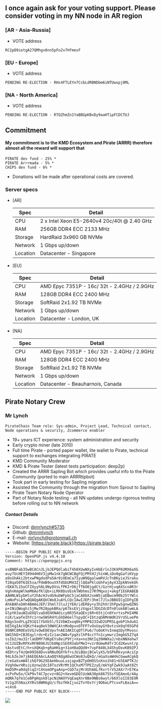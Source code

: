 ## I once again ask for your voting support. Please consider voting in my NN node in AR region ##

### [AR - Asia-Russia] ###

- VOTE address

```
RC2pD9ietgA27QMhgv8nn5pFo2v7HfmesF
```

### [EU - Europe] ###

- VOTE address

```
PENDING RE-ELECTION - RHs4FTLEYn7CcbLdRBNDbm6iNTUwxpj8ML
```

### [NA - North America] ###

- VOTE address

```
PENDING RE-ELECTION - RTQZhmZn1YaBBGpKBxDy9aaHTipFCDCTUJ
```


## Commitment ##

#### My commitment is to the KMD Ecosystem and Pirate (ARRR) therefore almost all the reward will support that ####

```
PIRATE dev fund - 25% *
PIRATE Arrrmada - 5% *
CHIPS dev fund - 6% *
```

* Donations will be made after operational costs are covered.


### Server specs ###

- [AR]

	| Spec     | Detail		|
	|----------|--------------------|
	| CPU      |2 x Intel  Xeon E5-2640v4 20c/40t @ 2.40 GHz	|
	| RAM      |256GB DDR4 ECC 2133 MHz				|
	| Storage  |HardRaid 3x960 GB NVMe				|
    | Network  |1 Gbps up/down  |
	| Location |Datacenter - Singapore |

- [EU]

	| Spec     | Detail		|
	|----------|--------------------|
	| CPU      |AMD Epyc 7351P - 16c/ 32t - 2.4GHz / 2.9GHz	|
	| RAM      |128GB DDR4 ECC 2400 MHz				|
	| Storage  |SoftRaid 2x1.92 TB NVMe				|
    | Network  |1 Gbps up/down  |
	| Location |Datacenter - London, UK |

- [NA]

	| Spec     | Detail             |
	|----------|--------------------|
	| CPU      |AMD Epyc 7351P - 16c/ 32t - 2.4GHz / 2.9GHz |
	| RAM      |128GB DDR4 ECC 2400 MHz			|
	| Storage  |SoftRaid 2x1.92 TB NVMe	|
    | Network  |1 Gbps up/down  |
	| Location |Datacenter - Beauharnois, Canada		|


## Pirate Notary Crew ##

### Mr Lynch ###
```PirateChain Team role: Sys-admin, Project Lead, Technical contact, Node operations & security, Zcommerce enabler```

- 19+ years ICT experience: system administration and security
- Early crypto miner (late 2010)
- Full time Pirate - ported paper wallet, lite wallet to Pirate, technical support to exchanges integrating PIRATE
- KMD Community Moderator
- KMD & Pirate Tester (latest tests participation: dexp2p)
- Created the ARRR Sapling Bot which provides useful info to the Pirate Community (ported to main ARRRtipbot)
- Took part in early testing for Sapling migration
- Assisted the Community through the migration from Sprout to Sapling
- Pirate Team Notary Node Operator
- Part of Notary Node testing - all NN updates undergo rigorous testing before rolling out to NN network

##### Contact Details #####

- Discord: [@mrlynch#5735](https://pirate.black/discord)
- Github: [@mrmlynch](https://github.com/MrMLynch)
- E-mail: mrlynch@protonmail.ch
- Website: [https://pirate.black](https://pirate.black)

```
-----BEGIN PGP PUBLIC KEY BLOCK-----
Version: OpenPGP.js v4.4.10
Comment: https://openpgpjs.org

xsBNBFab35wBCACnJLjbJEPQdlabiT4h8XUwNXyIvHbErlnJ3KXP6UMX6aXG
ouy7UcHEYI0944H6V3jpMw1nk7gNCWCBgFQjPMtHJjhinWLiDo0gGafiKVyp
a9sGhAki2btxwPNgdodPa5Ar0iHEmCa7IyuW9QgalwmRVJcTnBKyieJSraku
T28qa50T6IE5sa/PdmB9ouVXfdGbUM43ZjlQQaPklobhFwjAyX3ZpkNVekOh
rEKA7L15oCFZXyyh8L9NyOVsLfPKIrD6jfT6O0jgdCt/GzrHjvqAXSco8R3r
VghnKmpWlkmM6AofKlQb+iLMX0DuVEokTWbhms27RfMqxoj+akgfIEGRABEB
AAHNLW1ybHluY2hAcHJvdG9ubWFpbC5jaCA8bXJseW5jaEBwcm90b25tYWls
LmNoPsLAfwQQAQgAKQUCWo8JuAYLCQcIAwIJEP/3hml7JluJBBUICgIDFgIB
AhkBAhsDAh4BAAoJEP/3hml7JluJjYEH/idER8y+y3h2hXr2hPpwSgnwQZNS
p+INiQWoghi5jMw7R28ppkBRa/p67ksEVjzVqpxl3DGZdcDTn0lok6BlwmLA
GlpYK3auWZuDXQlvaDdEHXNAOicy6R35XaQEnj6R+65tjCn0YxrtxsPHI4M6
niK/LwafeIhYc1rnwSWSR4YLGhDA6elTspyQC+IbtzqOAMnWdK2VrUSLuePm
R8gsSodYLgZ91Q1lYbXb5l/51VbWZxoq0kyYMP823IwD2UPRSLgobP1kdu61
bE5XgIAcVQKzY4aq0eV30WXCAtnMo0pvxOTFP7vOxUayGY0xtzskOqY05GPd
0SNRC8R0EeSVGJvOwE0EVpvfnAEIAKICqOTlPu6/7o0oKYvInmqSDyYMvosc
bW15kD+CB3Eqylrds+EzIz1an2WAvfpgXslhP4ccYfn1cymwrzImgbG5Z7q4
ssIb2/mu3IrlaUDMY7dKpEYs8eiP9Yj+Xa+no3NtIq39HWXaJ/nbxNNXehw7
nC12UZBvRPXvRFBB96JUJb8Np1SE0XUabFMeI+vzr8GmwRdTr3Cd2Kwvnt/p
tAstvdEtC/h+sXQKqb+gRaHHig+31oH8aQQd0+7vpF840LX4ShyDovKB9ZPJ
4EDtryT4zQm99I68DvvaRNuOQXYkf+sJUiBQojBCwlyXS/bSPkRkvynAciCp
94LbZeJm7j8AEQEAAcLAaQQYAQgAEwUCWo8JuQkQ//eGaXsmW4kCGwwACgkQ
//eGaXsmW4lihQf9G2XEAeHbuuLsajapxBZTpOHOSSnXno1h81+b5EAPTKJz
XVghOwrHRsiLUznw2dcI8TozVRrMt1QChxM7TPEZzyE/mkYgFZwk9JaAt8Zt
HeD5M+a0dq5lqZrC4VomOPgaAnp+CGD7ajMrXUh8ALfKvrtrV52AXr7rE7Ka
zcPxPw5o/CkP9v74C7pcvz+8G2+XevmGDQlUzWA30pk86755sfSEAmx6/4Ay
mQNk7qTm1CeBPgHqsk8lpcNiNAOYVqEaqXnr8Be9NBs6wyt/66XloII83EOR
Yz1g2h5NaiXYRvS8WR6gU/cfbzfHkIjso2TvYOsYrj9O6eLPTcvxFLBaiA==
=c4s6
-----END PGP PUBLIC KEY BLOCK-----
```

![](https://raw.githubusercontent.com/mrmlynch/NotaryNodes/master/season4/candidates/mrlynch/welcome_pirates.jpg)
